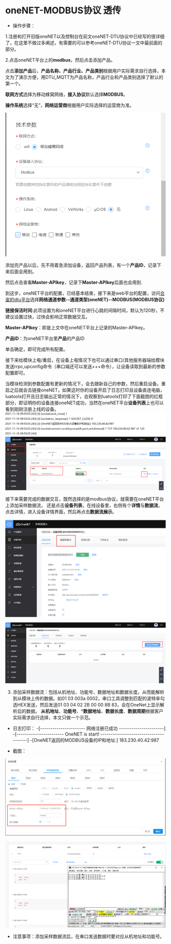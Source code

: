 # oneNET-MODBUS协议 透传

* 操作步骤：

1.注册和打开旧版oneNET以及控制台在前文oneNET-DTU协议中已经写的很详细了，在这里不做过多阐述，有需要的可以参考oneNET-DTU协议一文中最前面的部分。

2.点击oneNET平台上的**modbus**，然后点击添加产品。

点击**添加产品**后，**产品名称、产品行业、产品类别**根据用户实际需求自行选择，本文为了演示方便，用DTU_MQTT为产品名称，产品行业和产品类别选择了默认的第一个。

**联网方式**选择为移动蜂窝网络，**接入协议**默认选择**MODBUS**。

**操作系统**选择“无”，**网络运营商**根据用户实际选择的运营商为准。

![oeNET_MODBUS_添加产品](img/oeNET_MODBUS_添加产品.png)

添加完产品以后，先不用着急添加设备，返回产品列表，有一个**产品ID**，记录下来后面会用到。

然后点击查看**Master-APIkey**，记录下**Master-APIkey**后面也会用到.

到这步，oneNET平台的配置，已经基本结束，接下来是web平台的配置，访问[合宙的dtu平台](https://dtu.openluat.com/)选择**网络通道参数--通道类型(oneNET)--MODBUS(MODBUS协议)**

**链接保活时间**:此项设置为和oneNET平台进行心跳的间隔时间，默认为120秒，不建议设置过快，过快会影响正常数据交互。

**Master-APIkey**：即是上文中在oneNET平台上记录的Master-APIkey。

**产品ID**：为oneNET平台里**产品**的产品ID

单击确定，即可完成所有配置。

接下来给模块上电/重启，在设备上电情况下也可以通过串口/其他服务器端给模块发送rrpc,upconfig命令（串口端还可以发送+++命令），让设备读取到最新的参数配置即可。

当模块检测到参数配置有更新的情况下，会去跟新自己的参数，然后重启设备。重启之后就会去链接oneNET，如果这时你的设备开启了日志打印且设备直连电脑，luatools打开且日志输出正常的情况下，会观察到luatools打印了下面截图的红框部分，即证明你的设备连接oneNET成功，当然在oneNET平台**设备列表**上也可以看到刚刚注册上线的设备。
![oneNET_MODBUS_luatools](img/oneNET_MDBUS_luatools.png)
![oneNET_MODBUS_WEB在线](img/oneNET_MODBUS_WEB在线.png)

接下来需要完成的数据交互，既然选择的是modbus协议，就需要在oneNET平台上添加采样数据流，
还是点击**设备列表**，在线设备里，右侧有个**详情**与**数据流**，点击详情，进入设备详情界面，然后再点击**数据流展示**。

![oneNET_MODBUS_WEB_设备详情](img/oneNET_MODBUS_WEB_设备详情.png)

![oneNET_MODBUS_WEB_采样数据流](img/oneNET_MODBUS_WEB_采样数据流.png)

3. 添加采样数据流：包括从机地址、功能号、数据地址和数据长度。从而能解析到从模块上传的数据。如01 03 003a 0002，串口工具调整到匹配的波特率勾选HEX发送，然后发送01 03 04 02 2B 00 00 8B 83，会在OneNet上显示解析后的数据。
    **从机地址**、**功能号**、***数据地址**、**数据长度**、**数据周期**根据客户实际需求自行选择，本文只做一个示范。

* 日志打印：
-[---------------------- 网络注册已成功 ----------------------]
-[----------------------- OneNET is start! --------------------------------------]
-[OneNET返回的MODBUS设备的IP和地址:] 183.230.40.42:987

* 截图：

![参数配置](img/oneNET_MODBUS_WEB端参数配置.png)


![数据交互](img/oneNET_MODUS_数据交互.png)

* 注意事项：添加采样数据流后，在串口发送数据时要对应从机地址和功能号。
